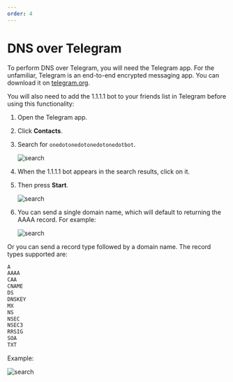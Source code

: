 ```yaml
---
order: 4
---
```


# DNS over Telegram

To perform DNS over Telegram, you will need the Telegram app. For the unfamiliar, Telegram is an end-to-end encrypted messaging app. You can download it on [telegram.org](https://telegram.org/).

You will also need to add the 1.1.1.1 bot to your friends list in Telegram before using this functionality:
1. Open the Telegram app.
1. Click **Contacts**.
1. Search for `onedotonedotonedotonedotbot`.

    ![search](../static/search.png)

1. When the 1.1.1.1 bot appears in the search results, click on it.
1. Then press **Start**.

    ![search](../static/click-start.png)

1. You can send a single domain name, which will default to returning the AAAA record. For example:

    ![search](../static/example-com.png)

Or you can send a record type followed by a domain name. The record types supported are:

```txt
A
AAAA
CAA
CNAME
DS
DNSKEY
MX
NS
NSEC
NSEC3
RRSIG
SOA
TXT
```

Example:

![search](../static/aaaa-example-com.png)
